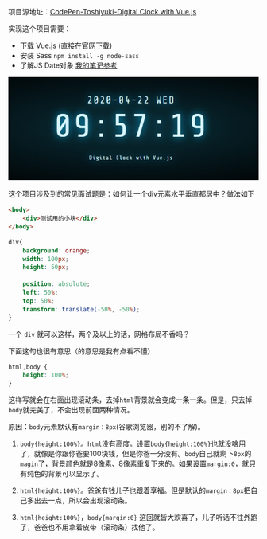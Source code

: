 项目源地址：[CodePen-Toshiyuki-Digital Clock with Vue.js](https://codepen.io/gau/pen/LjQwGp)

实现这个项目需要：
* 下载 Vue.js (直接在官网下载)
* 安装 Sass `npm install -g node-sass`
* 了解JS Date对象 [我的笔记参考](https://www.notion.so/Day-13-Date-f6918eaeb1d7449588b8edf825d13ba7)

![效果展示](show.jpg)

这个项目涉及到的常见面试题是：如何让一个div元素水平垂直都居中？做法如下
```html
<body>
    <div>测试用的小块</div>
</body>
```
```css
div{
    background: orange;
    width: 100px;
    height: 50px;

    position: absolute;
    left: 50%;
    top: 50%;
    transform: translate(-50%, -50%);
}
```

一个 `div` 就可以这样，两个及以上的话，网格布局不香吗？

下面这句也很有意思（的意思是我有点看不懂）
```css
html,body {
    height: 100%;
}
```
这样写就会在右面出现滚动条，去掉`html`背景就会变成一条一条。但是，只去掉`body`就完美了，不会出现前面两种情况。

原因：`body`元素默认有`margin：8px`(谷歌浏览器，别的不了解)。

1. `body{height:100%}`。`html`没有高度。设置`body{height:100%}`也就没啥用了，就像是你跟你爸要100块钱，但是你爸一分没有。`body`自己就剩下`8px`的`magin`了，背景颜色就是8像素、8像素重复下来的。如果设置`margin:0`，就只有纯色的背景可以显示了。

2. `html{height:100%}`。爸爸有钱儿子也跟着享福。但是默认的`margin：8px`把自己多出去一点，所以会出现滚动条。

3. `html{height:100%}`，`body{margin:0}` 这回就皆大欢喜了，儿子听话不往外跑了，爸爸也不用拿着皮带（滚动条）找他了。
